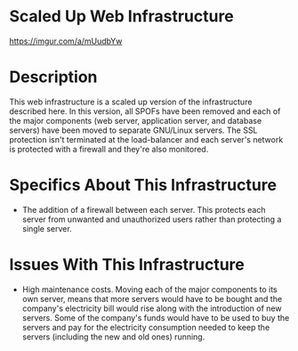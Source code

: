 # Scaled Up Web Infrastructure #

https://imgur.com/a/mUudbYw

# Description #

This web infrastructure is a scaled up version of the infrastructure described here. In this version, all SPOFs have been removed and each of the major components (web server, application server, and database servers) have been moved to separate GNU/Linux servers. The SSL protection isn't terminated at the load-balancer and each server's network is protected with a firewall and they're also monitored.

# Specifics About This Infrastructure #

* The addition of a firewall between each server.
This protects each server from unwanted and unauthorized users rather than protecting a single server.

# Issues With This Infrastructure #

* High maintenance costs.
Moving each of the major components to its own server, means that more servers would have to be bought and the company's electricity bill would rise along with the introduction of new servers. Some of the company's funds would have to be used to buy the servers and pay for the electricity consumption needed to keep the servers (including the new and old ones) running.

